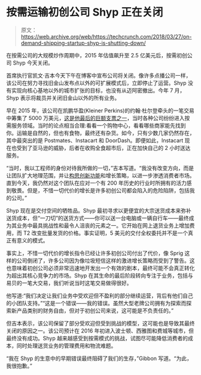 # 按需运输初创公司 Shyp 正在关闭 

> 原文：<https://web.archive.org/web/https://techcrunch.com/2018/03/27/on-demand-shipping-startup-shyp-is-shutting-down/>

在按需公司的大规模炒作周期中，2015 年估值飙升至 2.5 亿美元后，按需初创公司 Shyp 今天关闭。

首席执行官凯文·吉本今天下午在博客中宣布公司将关闭。像许多点播公司一样，该公司在努力寻找旧金山发布点以外的可扩展模式后，立即停止了运营。Shyp 没有实现向核心基地以外的城市扩张的目标，也没有从迈阿密撤出。今年 7 月，Shyp 表示将裁员并关闭旧金山以外的所有业务。

早在 2015 年，该公司在凯鹏华盈(Kleiner Perkins)的约翰·杜尔登牵头的一笔交易中筹集了 5000 万美元，[这是他最后的巨额支票之一](https://web.archive.org/web/20230209150136/https://techcrunch.com/2015/04/02/sources-shyp-is-raising-50-million-at-a-250-million-valuation/)，当时各种公司纷纷进入按需服务领域。当时的论点相当合理:看看一个购物中心，看看哪些商家能先找到你。运输是自然的，但也有食物，最终还有杂货。如今，只有少数几家仍然存在，其中最突出的是 Postmates、Instacart 和 DoorDash。即便如此，Instacart 现在也受到了亚马逊的威胁，后者在收购全食超市后，正在加快自己的 2 小时送达服务。

“当时，我以工程师的身份对待我所做的一切，”吉本写道。“我没有改变方向，而是让团队扩大地理范围，并让[构思创新功能](https://web.archive.org/web/20230209150136/http://blog.shyp.com/introducing-address-free-shipping/)和增长策略，以进一步渗透消费者市场。直到今天，我仍然对这个团队在应对一个有 200 年历史的行业时所拥有的活力感到敬畏。但是，不惜一切代价的增长是许多初创公司都会陷入的危险陷阱，包括我的公司。”

Shyp 现在是交付空间的牺牲品。Shyp 最初寻求以更便宜的大宗送货成本来弥补送货成本，但“一刀切”的送货方式——你可以送一台电脑或一辆自行车——最终成为其业务中最具挑战性和最令人沮丧的元素之一。它开始在网上退货业务上增加费用，而 T2 改变批量发货的价格。事实证明，5 美元的交付全权委托并不是一个真正有意义的模式。

事实上，不惜一切代价的增长指令已经让许多初创公司付出了代价，像 Sprig 这样的公司倒闭了，许多公司因为像垃圾短信这样的激进增长策略而受到了警告。这也意味着初创公司必须非常迅速地开发出一个有效的剧本，最终可能不会真正转化为超出其核心竞争力的市场。Shyp 在其生命的最后阶段转向专注于业务，包括与易贝的一笔大交易，我们听说当时这笔交易做得很好。

他写道:“我们决定让我们业务中受欢迎但不盈利的部分继续运营，背后有他们自己的小团队支持。”“这是一个错误——我的错误。虽然大型老牌公司拥有为探索而探索新产品类别的财务自由，但对于初创公司来说，这可能是不负责任的。”

但吉本表示，该公司保留了部分受欢迎但受到挑战的模型，这可能也是导致其最终关闭的原因之一。该公司预计在 2016 年初进入波士顿、西雅图和费城等城市，但最终没有成功。Shyp 越来越感受到按需模式的挑战，试图尽可能降低消费者的成本，同时处理送货业务的管理费用和物流难题。

“我在 Shyp 的生意中的早期错误最终阻碍了我们的生存，”Gibbon 写道。“为此，我很抱歉。”